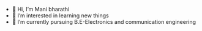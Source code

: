 - 👋 Hi, I’m Mani bharathi
- 👀 I’m interested in learning new things
- 🌱 I’m currently pursuing B.E-Electronics and communication engineering


<!---
manibharathi726/manibharathi726 is a ✨ special ✨ repository because its `README.md` (this file) appears on your GitHub profile.
You can click the Preview link to take a look at your changes.
--->
